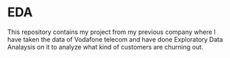 # EDA
This repository contains my project from my previous company where I have taken the data of Vodafone telecom and have done Exploratory Data Analaysis on it to analyze what kind of customers are churning out.

